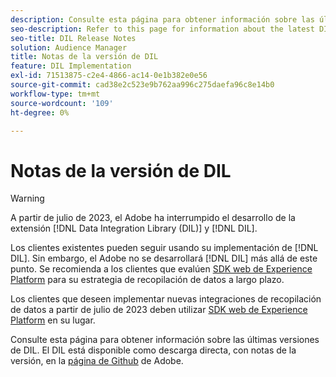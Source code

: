 ```yaml
---
description: Consulte esta página para obtener información sobre las últimas versiones de DIL
seo-description: Refer to this page for information about the latest DIL releases
seo-title: DIL Release Notes
solution: Audience Manager
title: Notas de la versión de DIL
feature: DIL Implementation
exl-id: 71513875-c2e4-4866-ac14-0e1b382e0e56
source-git-commit: cad38e2c523e9b762aa996c275daefa96c8e14b0
workflow-type: tm+mt
source-wordcount: '109'
ht-degree: 0%

---
```


# Notas de la versión de DIL

>[!WARNING]
>
>A partir de julio de 2023, el Adobe ha interrumpido el desarrollo de la extensión [!DNL Data Integration Library (DIL)] y [!DNL DIL].
>
>Los clientes existentes pueden seguir usando su implementación de [!DNL DIL]. Sin embargo, el Adobe no se desarrollará [!DNL DIL] más allá de este punto. Se recomienda a los clientes que evalúen [SDK web de Experience Platform](https://experienceleague.adobe.com/docs/experience-platform/edge/home.html?lang=en) para su estrategia de recopilación de datos a largo plazo.
>
>Los clientes que deseen implementar nuevas integraciones de recopilación de datos a partir de julio de 2023 deben utilizar [SDK web de Experience Platform](https://experienceleague.adobe.com/docs/experience-platform/edge/home.html?lang=en) en su lugar.

Consulte esta página para obtener información sobre las últimas versiones de DIL. El DIL está disponible como descarga directa, con notas de la versión, en la [página de Github](https://github.com/Adobe-Marketing-Cloud/dil/releases) de Adobe.
